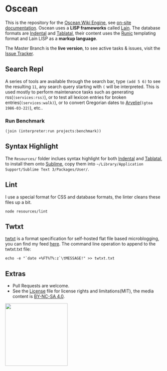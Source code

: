 # Oscean

This is the repository for the [Oscean Wiki Engine](http://wiki.xxiivv.com/), see [on-site documentation](http://wiki.xxiivv.com/About). Oscean uses a **LISP frameworks** called [Lain](https://github.com/XXIIVV/Lain). The database formats are [Indental](https://wiki.xxiivv.com/Indental) and [Tablatal](https://wiki.xxiivv.com/Tablatal), their content uses the [Runic](https://wiki.xxiivv.com/Runic) templating format and Lain LISP as a **markup language**.

The Master Branch is the **live version**, to see active tasks & issues, visit the [Issue Tracker](http://wiki.xxiivv.com/Oscean:tracker).

## Search Repl

A series of tools are available through the search bar, type `(add 5 6)` to see the resulting `11`, any search query starting with `(` will be interpreted. This is used mostly to perform maintenance tasks such as generating rss(`(services:rss)`), or to test all lexicon entries for broken entries(`(services:walk)`), or to convert Gregorian dates to [Arvelie](http://wiki.xxiivv.com/Arvelie)(`(gtoa 1986-03-22)`), etc..

### Run Benchmark

```
(join (interpreter:run projects:benchmark))
```

## Syntax Highlight

The `Resources/` folder inclues syntax highlight for both [Indental](https://wiki.xxiivv.com/Indental) and [Tablatal](https://wiki.xxiivv.com/Tablatal), to install them onto [Sublime](http://sublimetext.com), copy them into `~/Library/Application Support/Sublime Text 3/Packages/User/`.

## Lint

I use a special format for CSS and database formats, the linter cleans these files up a bit.

```
node resources/lint
```

## Twtxt

[twtxt](https://github.com/buckket/twtxt) is a format specification for self-hosted flat file based microblogging, you can find my feed [here](https://raw.githubusercontent.com/XXIIVV/Oscean/master/twtxt.txt). The command line operation to append to the twtxt.txt file:

```
echo -e "`date +%FT%T%:z`\tMESSAGE!" >> twtxt.txt
```

## Extras

- Pull Requests are welcome.
- See the [License](LICENSE) file for license rights and limitations(MIT), the media content is [BY-NC-SA 4.0](http://wiki.xxiivv.com/About).

<img src='https://github.com/XXIIVV/Oscean/blob/master/media/identity/logo.crest.png?raw=true' width='200'/>
